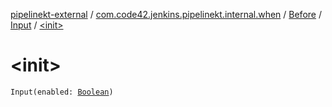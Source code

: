 [pipelinekt-external](../../../index.md) / [com.code42.jenkins.pipelinekt.internal.when](../../index.md) / [Before](../index.md) / [Input](index.md) / [&lt;init&gt;](./-init-.md)

# &lt;init&gt;

`Input(enabled: `[`Boolean`](https://kotlinlang.org/api/latest/jvm/stdlib/kotlin/-boolean/index.html)`)`